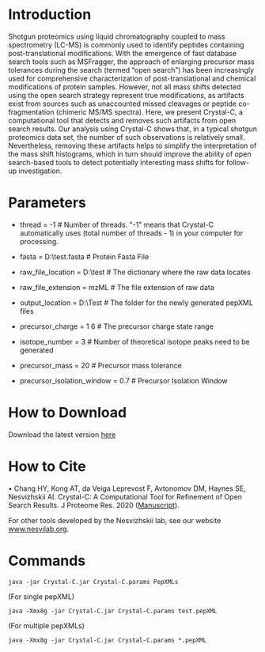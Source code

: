 
# Introduction
  Shotgun proteomics using liquid chromatography coupled to mass spectrometry (LC-MS) is commonly used to identify peptides containing post-translational modifications. With the emergence of fast database search tools such as MSFragger, the approach of enlarging precursor mass tolerances during the search (termed “open search”) has been increasingly used for comprehensive characterization of post-translational and chemical modifications of protein samples. However, not all mass shifts detected using the open search strategy represent true modifications, as artifacts exist from sources such as unaccounted missed cleavages or peptide co-fragmentation (chimeric MS/MS spectra). Here, we present Crystal-C, a computational tool that detects and removes such artifacts from open search results. Our analysis using Crystal-C shows that, in a typical shotgun proteomics data set, the number of such observations is relatively small. Nevertheless, removing these artifacts helps to simplify the interpretation of the mass shift histograms, which in turn should improve the ability of open search-based tools to detect potentially interesting mass shifts for follow-up investigation.


# Parameters
* thread = -1                             # Number of threads. "-1" means that Crystal-C automatically uses (total number of threads - 1) in your computer for processing. <br />
* fasta = D:\test.fasta                   # Protein Fasta File <br />
* raw_file_location = D:\test             # The dictionary where the raw data locates
* raw_file_extension = mzML               # The file extension of raw data
* output_location = D:\Test               # The folder for the newly generated pepXML files

* precursor_charge = 1 6                  # The precursor charge state range
* isotope_number = 3                      # Number of theoretical isotope peaks need to be generated
* precursor_mass = 20                     # Precursor mass tolerance
* precursor_isolation_window = 0.7        # Precursor Isolation Window 



# How to Download
Download the latest version [here](https://github.com/Nesvilab/Crystal-C/releases/latest)


# How to Cite
•	Chang HY, Kong AT, da Veiga Leprevost F, Avtonomov DM, Haynes SE, Nesvizhskii AI. Crystal-C: A Computational Tool for Refinement of Open Search Results. J Proteome Res. 2020 ([Manuscript](https://pubs.acs.org/doi/abs/10.1021/acs.jproteome.0c00119)).

For other tools developed by the Nesvizhskii lab, see our website www.nesvilab.org.


# Commands
`java -jar Crystal-C.jar Crystal-C.params PepXMLs`

(For single pepXML)

`java -Xmx8g -jar Crystal-C.jar Crystal-C.params test.pepXML`

(For multiple pepXMLs)

`java -Xmx8g -jar Crystal-C.jar Crystal-C.params *.pepXML`
